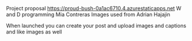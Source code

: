 Project proposal https://proud-bush-0a1ac6710.4.azurestaticapps.net
W and D programming 
Mia Contreras
Images used from Adrian Hajajin


When launched you can create your post and upload images and captions and like images as well
